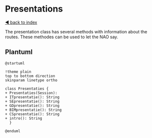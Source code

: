 # Presentations

[◄ back to index](../index.md)

The presentation class has several methods with information about the routes. These methodes can be used to let the NAO say.

## Plantuml
```puml
@startuml

!theme plain
top to bottom direction
skinparam linetype ortho

class Presentaties {
+ Presentaties(Session):
+ ITpresentatie(): String
+ SEpresentatie(): String
+ GDpresentatie(): String
+ BIMpresentatie(): String
+ CSpresentatie(): String
+ intro(): String
  }

@enduml
```
